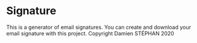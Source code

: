 # Signature
This is a generator of email signatures.
You can create and download your email signature with this project.
Copyright Damien STÉPHAN 2020
